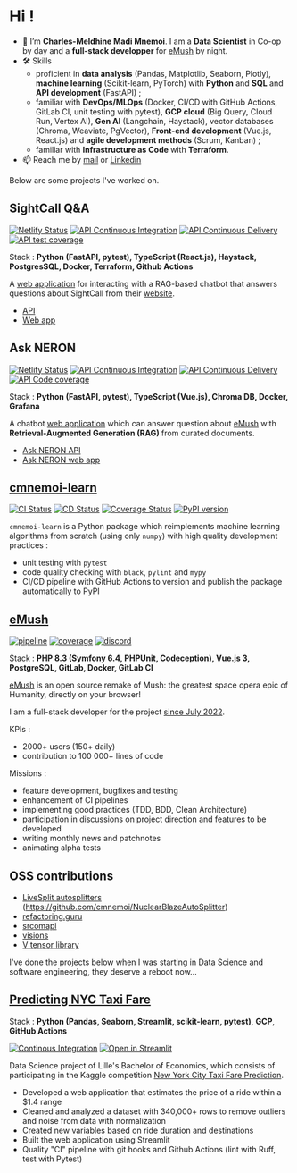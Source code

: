 # Hi !

* 👋 I’m **Charles-Meldhine Madi Mnemoi**. I am a **Data Scientist** in Co-op by day and a **full-stack developper** for [eMush](https://emush.eternaltwin.org) by night.
* 🛠️ Skills 
   * proficient in **data analysis** (Pandas, Matplotlib, Seaborn, Plotly), **machine learning** (Scikit-learn, PyTorch) with **Python** and **SQL** and **API development** (FastAPI) ;
   * familiar with **DevOps/MLOps** (Docker, CI/CD with GitHub Actions, GitLab CI, unit testing with pytest), **GCP cloud** (Big Query, Cloud Run, Vertex AI), **Gen AI** (Langchain, Haystack), vector databases (Chroma, Weaviate, PgVector), **Front-end development** (Vue.js, React.js) and **agile development methods** (Scrum, Kanban) ;
   * familiar with **Infrastructure as Code** with **Terraform**.
* 📫 Reach me by [mail](mailto:charlesmeldhine.madimnemoi@gmail.com) or [Linkedin](https://www.linkedin.com/in/madi-mnemoi-charles-meldhine-data-scientist-machine-learning-engineer-python-developer)

Below are some projects I've worked on.

## SightCall Q&A

[![Netlify Status](https://api.netlify.com/api/v1/badges/19d09da9-f02f-453f-ba24-9b07f2f4eaae/deploy-status)](https://sightcall-qa.netlify.app/)
[![API Continuous Integration](https://github.com/cmnemoi/sightcall_qa_api/actions/workflows/continuous_integration.yaml/badge.svg)](https://github.com/cmnemoi/sightcall_qa_api/actions/workflows/continuous_integration.yaml)
[![API Continuous Delivery](https://github.com/cmnemoi/sightcall_qa_api/actions/workflows/continuous_delivery.yaml/badge.svg)](https://github.com/cmnemoi/sightcall_qa_api/actions/workflows/continuous_delivery.yaml)
[![API test coverage](https://codecov.io/gh/cmnemoi/sightcall_qa_api/graph/badge.svg?token=FLAARH38AG)](https://codecov.io/gh/cmnemoi/sightcall_qa_api)

Stack : **Python (FastAPI, pytest), TypeScript (React.js), Haystack, PostgresSQL, Docker, Terraform, Github Actions**

A [web application](https://sightcall-qa.netlify.app/) for interacting with a RAG-based chatbot that answers questions about SightCall from their [website](https://sightcall.com/).

- [API](https://github.com/cmnemoi/sightcall_qa_api)
- [Web app](https://github.com/cmnemoi/sightcall-qa-app/)

## Ask NERON

[![Netlify Status](https://api.netlify.com/api/v1/badges/49ec8f74-e14b-4a9d-ac0e-a3947e403301/deploy-status)](https://app.netlify.com/sites/askneron/deploys)
[![API Continuous Integration](https://github.com/cmnemoi/emush_rag/actions/workflows/continuous_integration.yaml/badge.svg)](https://github.com/cmnemoi/emush_rag/actions/workflows/continuous_integration.yaml)
[![API Continuous Delivery](https://github.com/cmnemoi/emush_rag/actions/workflows/create_github_release.yaml/badge.svg)](https://github.com/cmnemoi/emush_rag/actions/workflows/create_github_release.yaml)
[![API Code coverage](https://codecov.io/gh/cmnemoi/emush_rag/graph/badge.svg?token=FLAARH38AG)](https://codecov.io/gh/cmnemoi/emush_rag)

Stack : **Python (FastAPI, pytest), TypeScript (Vue.js), Chroma DB, Docker, Grafana**

A chatbot [web application](https://askneron.netlify.app/) which can answer question about [eMush](https://emush.eternaltwin.org/) with **Retrieval-Augmented Generation (RAG)** from curated documents.

- [Ask NERON API](https://github.com/cmnemoi/emush_rag/)
- [Ask NERON web app](https://github.com/cmnemoi/ask_neron_front)

## [cmnemoi-learn](https://github.com/cmnemoi/cmnemoi-learn)

[![CI Status](https://github.com/cmnemoi/cmnemoi-learn/actions/workflows/continous_integration.yaml/badge.svg?branch=main)](https://github.com/cmnemoi/cmnemoi-learn/actions/workflows/continous_integration.yaml)
[![CD Status](https://github.com/cmnemoi/cmnemoi-learn/actions/workflows/create_github_release.yaml/badge.svg?branch=main)](https://github.com/cmnemoi/cmnemoi-learn/actions/workflows/create_github_release.yaml)
[![Coverage Status](https://coveralls.io/repos/github/cmnemoi/cmnemoi-learn/badge.svg?branch=main)](https://coveralls.io/github/cmnemoi/cmnemoi-learn?branch=main) 
[![PyPI version](https://badge.fury.io/py/cmnemoi-learn.svg)](https://badge.fury.io/py/cmnemoi-learn)

`cmnemoi-learn` is a Python package which reimplements machine learning algorithms from scratch (using only `numpy`) with high quality development practices :
- unit testing with `pytest`
- code quality checking with `black`, `pylint` and `mypy`
- CI/CD pipeline with GitHub Actions to version and publish the package automatically to PyPI

## [eMush](https://github.com/cmnemoi/eMush/)

[![pipeline](https://gitlab.com/eternaltwin/mush/mush/badges/develop/pipeline.svg)](https://gitlab.com/eternaltwin/mush/mush/-/pipelines?ref=develop)
[![coverage](https://gitlab.com/eternaltwin/mush/mush/badges/develop/coverage.svg?job=api-test-develop&key_text=Backend+Coverage&key_width=130)](https://gitlab.com/eternaltwin/mush/mush/-/graphs/develop/charts)
[![discord](https://user-content.gitlab-static.net/7e2a439cd72fbe75267ad51eece2abd136f004b2/68747470733a2f2f696d672e736869656c64732e696f2f646973636f72642f363933303832303131343834363834333438)](https://discord.com/channels/693082011484684348/746873392463872071)

Stack : **PHP 8.3 (Symfony 6.4, PHPUnit, Codeception), Vue.js 3, PostgreSQL, GitLab, Docker, GitLab CI**

[eMush](https://emush.eternaltwin.org/) is an open source remake of Mush: the greatest space opera epic of Humanity, directly on your browser! 

I am a full-stack developer for the project [since July 2022](https://github.com/cmnemoi/eMush/commits?author=cmnemoi).

KPIs : 
- 2000+ users (150+ daily)
- contribution to 100 000+ lines of code

Missions :
- feature development, bugfixes and testing
- enhancement of CI pipelines
- implementing good practices (TDD, BDD, Clean Architecture)
- participation in discussions on project direction and features to be developed
- writing monthly news and patchnotes
- animating alpha tests

## OSS contributions

- [LiveSplit autosplitters](https://github.com/LiveSplit/LiveSplit.AutoSplitters/commits?author=cmnemoi) (https://github.com/cmnemoi/NuclearBlazeAutoSplitter)
- [refactoring.guru](https://github.com/RefactoringGuru/refactoring-examples/commits?author=cmnemoi)
- [srcomapi](https://github.com/blha303/srcomapi/commits?author=cmnemoi)
- [visions](https://github.com/dylan-profiler/visions/commits?author=cmnemoi)
- [V tensor library](https://github.com/vlang/vtl/commits?author=cmnemoi)

I've done the projects below when I was starting in Data Science and software engineering, they deserve a reboot now...

## [Predicting NYC Taxi Fare](https://github.com/cmnemoi/NYCTaxiFareLPSID)

Stack : **Python (Pandas, Seaborn, Streamlit, scikit-learn, pytest)**, **GCP**, **GitHub Actions**

[![Continous Integration](https://github.com/cmnemoi/NYCTaxiFareLPSID/actions/workflows/ci.yaml/badge.svg)](https://github.com/cmnemoi/NYCTaxiFareLPSID/actions/workflows/ci.yaml) 
[![Open in Streamlit](https://static.streamlit.io/badges/streamlit_badge_black_white.svg)](https://cmnemoi-nyc-taxi-fare.streamlit.app/)

Data Science project of Lille's Bachelor of Economics, which consists of participating in the Kaggle competition [New York City Taxi Fare Prediction](https://www.kaggle.com/c/new-york-city-taxi-fare-prediction).

* Developed a web application that estimates the price of a ride within a $1.4 range
* Cleaned and analyzed a dataset with 340,000+ rows to remove outliers and noise from data with normalization
* Created new variables based on ride duration and destinations
* Built the web application using Streamlit
* Quality "CI" pipeline with git hooks and Github Actions (lint with Ruff, test with Pytest)

  
<!---
cmmm976/cmmm976 is a ✨ special ✨ repository because its `README.md` (this file) appears on your GitHub profile.
You can click the Preview link to take a look at your changes.
--->
